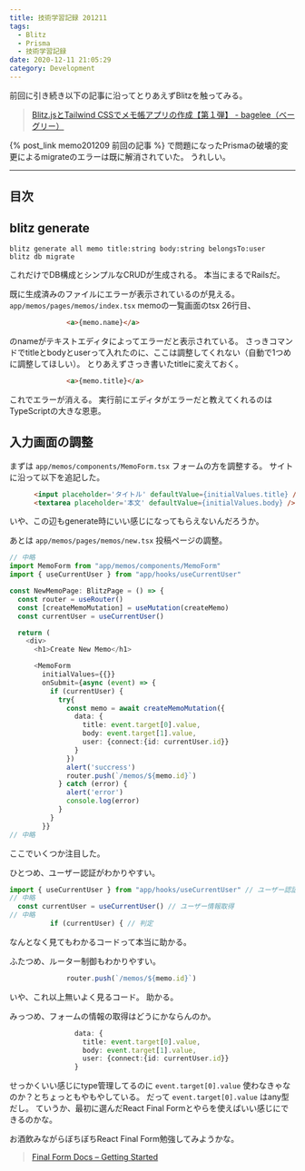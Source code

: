 ```yaml
---
title: 技術学習記録 201211
tags:
  - Blitz
  - Prisma
  - 技術学習記録
date: 2020-12-11 21:05:29
category: Development
---
```



前回に引き続き以下の記事に沿ってとりあえずBlitzを触ってみる。

> [Blitz.jsとTailwind CSSでメモ帳アプリの作成【第１弾】 - bagelee（ベーグリー）](https://bagelee.com/programming/blitz-js-tailwind/)

{% post_link memo201209 前回の記事 %} で問題になったPrismaの破壊的変更によるmigrateのエラーは既に解消されていた。
うれしい。

<!-- more -->

---

## 目次

<!-- toc -->

## blitz generate

```shell
blitz generate all memo title:string body:string belongsTo:user
blitz db migrate
```

これだけでDB構成とシンプルなCRUDが生成される。
本当にまるでRailsだ。

既に生成済みのファイルにエラーが表示されているのが見える。
`app/memos/pages/memos/index.tsx` memoの一覧画面のtsx 26行目、

```html
              <a>{memo.name}</a>
```

のnameがテキストエディタによってエラーだと表示されている。
さっきコマンドでtitleとbodyとuserって入れたのに、ここは調整してくれない（自動で1つめに調整してほしい）。
とりあえずさっき書いたtitleに変えておく。

```html
              <a>{memo.title}</a>
```

これでエラーが消える。
実行前にエディタがエラーだと教えてくれるのはTypeScriptの大きな恩恵。

## 入力画面の調整

まずは `app/memos/components/MemoForm.tsx` フォームの方を調整する。
サイトに沿って以下を追記した。

```html
      <input placeholder='タイトル' defaultValue={initialValues.title} />
      <textarea placeholder='本文' defaultValue={initialValues.body} />
```

いや、この辺もgenerate時にいい感じになってもらえないんだろうか。

あとは `app/memos/pages/memos/new.tsx` 投稿ページの調整。


```ts
// 中略
import MemoForm from "app/memos/components/MemoForm"
import { useCurrentUser } from "app/hooks/useCurrentUser"

const NewMemoPage: BlitzPage = () => {
  const router = useRouter()
  const [createMemoMutation] = useMutation(createMemo)
  const currentUser = useCurrentUser()

  return (
    <div>
      <h1>Create New Memo</h1>

      <MemoForm
        initialValues={{}}
        onSubmit={async (event) => {
          if (currentUser) {
            try{
              const memo = await createMemoMutation({
                data: {
                  title: event.target[0].value,
                  body: event.target[1].value,
                  user: {connect:{id: currentUser.id}}
                }
              })
              alert('succress')
              router.push(`/memos/${memo.id}`)
            } catch (error) {
              alert('error')
              console.log(error)
            }
          }
        }}
// 中略
```

ここでいくつか注目した。

ひとつめ、ユーザー認証がわかりやすい。

```ts
import { useCurrentUser } from "app/hooks/useCurrentUser" // ユーザー認証Hooks読み込み
// 中略
  const currentUser = useCurrentUser() // ユーザー情報取得
// 中略
          if (currentUser) { // 判定
```

なんとなく見てもわかるコードって本当に助かる。

ふたつめ、ルーター制御もわかりやすい。

```ts
              router.push(`/memos/${memo.id}`)
```
いや、これ以上無いよく見るコード。
助かる。

みっつめ、フォームの情報の取得はどうにかならんのか。

```ts
                data: {
                  title: event.target[0].value,
                  body: event.target[1].value,
                  user: {connect:{id: currentUser.id}}
                }
```

せっかくいい感じにtype管理してるのに `event.target[0].value` 使わなきゃなのか？とちょっともやもやしている。
だって `event.target[0].value` はany型だし。
ていうか、最初に選んだReact Final Formとやらを使えばいい感じにできるのかな。

お酒飲みながらぼちぼちReact Final Form勉強してみようかな。

> [Final Form Docs – Getting Started](https://final-form.org/docs/react-final-form/getting-started)
